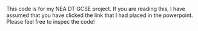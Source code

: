 This code is for my NEA DT GCSE project. If you are reading this, I have assumed that you have clicked the link that I had placed in the powerpoint. Please feel free to inspec the code!
